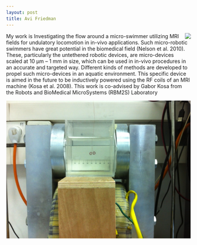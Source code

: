 ```yaml
---
layout: post
title: Avi Friedman
---
```



<html>
<img src = "{{ site.baseurl }}/images/avi_friedman.png" align = "right">
</html>

My work is Investigating the flow around a micro-swimmer utilizing MRI fields for undulatory locomotion in in-vivo applications. Such micro-robotic swimmers have great potential in the biomedical field (Nelson et al. 2010). These, particularly the untethered robotic devices, are micro-devices scaled at 10 µm – 1 mm in size, which can be used in in-vivo procedures in an accurate and targeted way.
Different kinds of methods are developed to propel such micro-devices in an aquatic environment. This specific device is aimed in the future to be inductively powered using the RF coils of an MRI machine (Kosa et al. 2008).
This work is co-advised by Gabor Kosa from the Robots and BioMedical MicroSystems (RBM2S) Laboratory


![](../images/swimmer_project.png)

